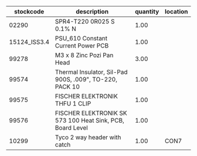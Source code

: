 |stockcode|description|quantity|location|
|---------|-----------|--------|--------|
|02290|SPR4-T220 0R025 S 0.1% N|1.00||
|15124_ISS3.4|PSU_610 Constant Current Power PCB|1.00||
|99278|M3 x 8 Zinc Pozi Pan Head|3.00||
|99574|Thermal Insulator, Sil-Pad 900S, .009", TO-220, PACK 10|1.00||
|99575|FISCHER ELEKTRONIK THFU 1 CLIP|1.00||
|99576|FISCHER ELEKTRONIK SK 573 100  Heat Sink, PCB, Board Level|1.00||
|10299|Tyco 2 way header with catch|1.00|CON7 |
